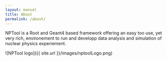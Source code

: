 ```yaml
---
layout: manual 
title: About
permalink: /about/
---
```


NPTool is a Root and Geant4 based framework offering an easy too use, yet very rich, environement to run and developp data analysis and simulation of nuclear physics experiement.

![NPTool logo]({{ site.url }}/images/nptoolLogo.png)
